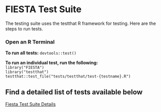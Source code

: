 # FIESTA Test Suite

The testing suite uses the testthat R framework for testing. Here are the steps to run tests.

### **Open an R Terminal**

**To run all tests:** `devtools::test()`

**To run an individual test, run the following:**<br>
`library("FIESTA")`<br>
`library("testthat")`<br>
`testthat::test_file("tests/testthat/test-{testname}.R")`

## Find a detailed list of tests available below
[Fiesta Test Suite Details](testthat/README.md)

